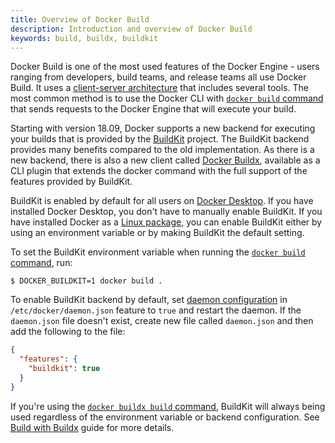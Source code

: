 ```yaml
---
title: Overview of Docker Build
description: Introduction and overview of Docker Build
keywords: build, buildx, buildkit
---
```


Docker Build is one of the most used features of the Docker Engine - users
ranging from developers, build teams, and release teams all use Docker Build.
It uses a [client-server architecture](../get-started/overview.md#docker-architecture)
that includes several tools. The most common method is to use the Docker CLI with
[`docker build` command](../engine/reference/commandline/build.md) that sends
requests to the Docker Engine that will execute your build.

Starting with version 18.09, Docker supports a new backend for executing your
builds that is provided by the [BuildKit](https://github.com/moby/buildkit)
project. The BuildKit backend provides many benefits compared to the old
implementation. As there is a new backend, there is also a new client called [Docker Buildx](buildx/index.md),
available as a CLI plugin that extends the docker command with the full
support of the features provided by BuildKit.

BuildKit is enabled by default for all users on [Docker Desktop](../desktop/index.md).
If you have installed Docker Desktop, you don't have to manually enable BuildKit.
If you have installed Docker as a [Linux package](../engine/install/index.md),
you can enable BuildKit either by using an environment variable or by making
BuildKit the default setting.

To set the BuildKit environment variable when running the
[`docker build` command](../engine/reference/commandline/build.md), run:

```console
$ DOCKER_BUILDKIT=1 docker build .
```

To enable BuildKit backend by default, set [daemon configuration](/engine/reference/commandline/dockerd/#daemon-configuration-file)
in `/etc/docker/daemon.json` feature to `true` and restart the daemon. If the
`daemon.json` file doesn't exist, create new file called `daemon.json` and then
add the following to the file:

```json
{
  "features": {
    "buildkit": true
  }
}
```

If you're using the [`docker buildx build` command](../engine/reference/commandline/buildx_build.md),
BuildKit will always being used regardless of the environment variable or backend
configuration. See [Build with Buildx](buildx/index.md#build-with-buildx) guide
for more details.
